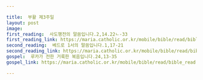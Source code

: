 ```yaml
---

title:  부활 제3주일
layout: post 
image:  
first_reading:  사도행전의 말씀입니다.2,14.22ㄴ-33
first_reading_link: https://maria.catholic.or.kr/mobile/bible/read/bible_read.asp?m=1&n=133&p=37
second_reading:  베드로 1서의 말씀입니다.1,17-21
second_reading_link: https://maria.catholic.or.kr/mobile/bible/read/bible_read.asp?m=2&n=152&p=8
gospel:  루카가 전한 거룩한 복음입니다.24,13-35
gospel_link: https://maria.catholic.or.kr/mobile/bible/read/bible_read.asp?m=2&n=150&p=11

---
```


